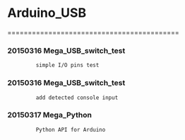 # Arduino_USB
==========================================


### 20150316 Mega_USB_switch_test
             simple I/O pins test

### 20150316 Mega_USB_switch_test
             add detected console input

### 20150317 Mega_Python
             Python API for Arduino
